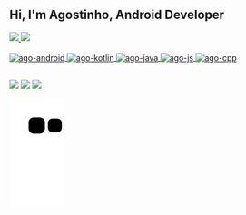 
## Hi, I'm Agostinho, Android Developer
<div align="start">
  <a href="https://github.com/agostinhodossantos">
  <img height="180em" src="https://github-readme-stats.vercel.app/api?username=agostinhodossantos&show_icons=true&theme=dracula&include_all_commits=true&count_private=true"/>
  <img height="180em" src="https://github-readme-stats.vercel.app/api/top-langs/?username=agostinhodossantos&layout=compact&langs_count=7&theme=dracula"/>
</div>
<div style="display: inline_block"><br>
  <img align="center" alt="ago-android" height="30" width="40" src="https://cdn.jsdelivr.net/gh/devicons/devicon/icons/android/android-original.svg">
  <img align="center" alt="ago-kotlin" height="30" width="40" src="https://cdn.jsdelivr.net/gh/devicons/devicon/icons/kotlin/kotlin-original.svg">
  <img align="center" alt="ago-java" height="30" width="40" src="https://cdn.jsdelivr.net/gh/devicons/devicon/icons/java/java-original.svg">
  <img align="center" alt="ago-js" height="30" width="40" src="https://cdn.jsdelivr.net/gh/devicons/devicon/icons/javascript/javascript-original.svg">
  <img align="center" alt="ago-cpp" height="30" width="40" src="https://cdn.jsdelivr.net/gh/devicons/devicon/icons/cplusplus/cplusplus-original.svg">
  
</div>
  
  ##
 
<div> 
  
  <a href="https://www.linkedin.com/in/agostinho-dos-santos-2bba24212" target="_blank"><img src="https://img.shields.io/badge/-LinkedIn-%230077B5?style=for-the-badge&logo=linkedin&logoColor=white" target="_blank"></a> 
   <a href = "mailto:agostinhodev@gmail.com"><img src="https://img.shields.io/badge/-Gmail-%23333?style=for-the-badge&logo=gmail&logoColor=white" target="_blank"></a>
  <a href="" target="_blank"><img src="https://img.shields.io/badge/-Instagram-%23E4405F?style=for-the-badge&logo=instagram&logoColor=white" target="_blank"></a>
 	
 
  ![Snake animation](https://github.com/agostinhodossantos/agostinhodossantos/blob/output/github-contribution-grid-snake.svg)
 
</div>

